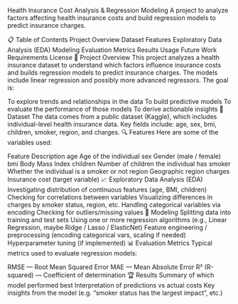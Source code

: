 Health Insurance Cost Analysis & Regression Modeling
A project to analyze factors affecting health insurance costs and build regression models to predict insurance charges.

📋 Table of Contents
Project Overview
Dataset
Features
Exploratory Data Analysis (EDA)
Modeling
Evaluation Metrics
Results
Usage
Future Work
Requirements
License
🧐 Project Overview
This project analyzes a health insurance dataset to understand which factors influence insurance costs and builds regression models to predict insurance charges. The models include linear regression and possibly more advanced regressors. The goal is:

To explore trends and relationships in the data
To build predictive models
To evaluate the performance of those models
To derive actionable insights
📂 Dataset
The data comes from a public dataset (Kaggle), which includes individual-level health insurance data.
Key fields include: age, sex, bmi, children, smoker, region, and charges.
🔍 Features
Here are some of the variables used:

Feature	Description
age	Age of the individual
sex	Gender (male / female)
bmi	Body Mass Index
children	Number of children the individual has
smoker	Whether the individual is a smoker or not
region	Geographic region
charges	Insurance cost (target variable)
📈 Exploratory Data Analysis (EDA)
Investigating distribution of continuous features (age, BMI, children)
Checking for correlations between variables
Visualizing differences in charges by smoker status, region, etc.
Handling categorical variables via encoding
Checking for outliers/missing values
🤖 Modeling
Splitting data into training and test sets
Using one or more regression algorithms (e.g., Linear Regression, maybe Ridge / Lasso / ElasticNet)
Feature engineering / preprocessing (encoding categorical vars, scaling if needed)
Hyperparameter tuning (if implemented)
📊 Evaluation Metrics
Typical metrics used to evaluate regression models:

RMSE — Root Mean Squared Error
MAE — Mean Absolute Error
R² (R-squared) — Coefficient of determination
🏆 Results
Summary of which model performed best
Interpretation of predictions vs actual costs
Key insights from the model (e.g. “smoker status has the largest impact”, etc.)
